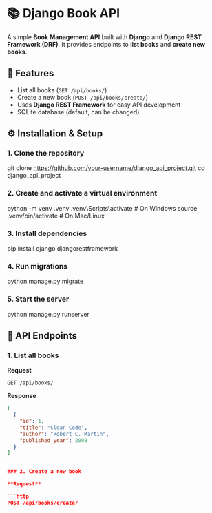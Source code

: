 # 📚 Django Book API

A simple **Book Management API** built with **Django** and **Django REST Framework (DRF)**.
It provides endpoints to **list books** and **create new books**.

## 🚀 Features

* List all books (`GET /api/books/`)
* Create a new book (`POST /api/books/create/`)
* Uses **Django REST Framework** for easy API development
* SQLite database (default, can be changed)

## ⚙️ Installation & Setup

### 1. Clone the repository

git clone https://github.com/your-username/django_api_project.git
cd django_api_project

### 2. Create and activate a virtual environment

python -m venv .venv
.venv\Scripts\activate   # On Windows
source .venv/bin/activate  # On Mac/Linux

### 3. Install dependencies

pip install django djangorestframework

### 4. Run migrations

python manage.py migrate

### 5. Start the server

python manage.py runserver

## 📖 API Endpoints

### 1. List all books

**Request**

```http
GET /api/books/
```

**Response**

```json
[
  {
    "id": 1,
    "title": "Clean Code",
    "author": "Robert C. Martin",
    "published_year": 2008
  }
]


### 2. Create a new book

**Request**

```http
POST /api/books/create/
